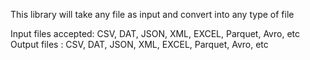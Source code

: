 This library will take any file as input and convert into any type of file

Input files accepted: CSV, DAT, JSON, XML, EXCEL, Parquet, Avro, etc
Output files : CSV, DAT, JSON, XML, EXCEL, Parquet, Avro, etc